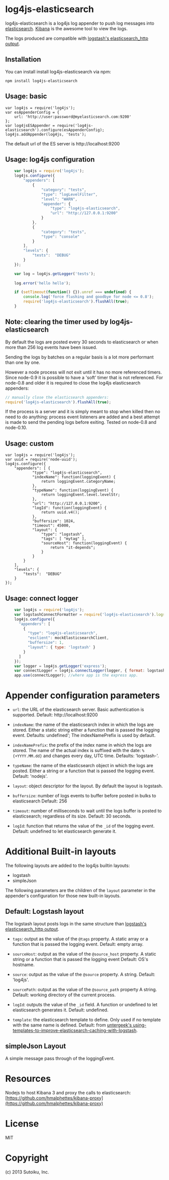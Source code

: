 log4js-elasticsearch
====================

log4js-elasticsearch is a log4js log appender to push log messages into [elasticsearch](http://elasticsearch.org).
[Kibana](http://three.kibana.org) is the awesome tool to view the logs.

The logs produced are compatible with [logstash's elasticsearch_http output](logstash.net/docs/1.1.12/outputs/elasticsearch_http).

Installation
------------

You can install install log4js-elasticsearch via npm:

    npm install log4js-elasticsearch

Usage: basic
------------

    var log4js = require('log4js');
    var esAppenderConfig = {
        url: 'http://user:password@myelasticsearch.com:9200'
    };
    var log4jsESAppender = require('log4js-elasticsearch').configure(esAppenderConfig);
    log4js.addAppender(log4js, 'tests');

The default url of the ES server is http://localhost:9200

Usage: log4js configuration
---------------------------
```javascript
    var log4js = require('log4js');
    log4js.configure({
        "appenders": [
            {
                "category": "tests", 
                "type": "logLevelFilter",
                "level": "WARN",
                "appender": {
                    "type": "log4js-elasticsearch",
                    "url": "http://127.0.0.1:9200"
                }
            },
            { 
                "category": "tests", 
                "type": "console"
            }
        ],
        "levels": {
            "tests":  "DEBUG"
        }
    });

    var log = log4js.getLogger('tests');
    
    log.error('hello hello');

    if (setTimeout(function() {}).unref === undefined) {
        console.log('force flushing and goodbye for node <= 0.8');
        require('log4js-elasticsearch').flushAll(true);
    }
```

Note: clearing the timer used by log4js-elasticsearch
-----------------------------------------------------
By default the logs are posted every 30 seconds to elasticsearch or when more than 256 log events have been issued.

Sending the logs by batches on a regular basis is a lot more performant
than one by one.

However a node process will not exit until it has no more referenced timers.
Since node-0.9 it is possible to have a 'soft' timer that is not referenced.
For node-0.8 and older it is required to close the log4js elasticsearch appenders:

```javascript
// manually close the elasticsearch appenders:
require('log4js-elasticsearch').flushAll(true);
```

If the process is a server and it is simply meant to stop when killed then no need to do anything: process event listeners are added and a best attempt is made to send the pending logs before exiting. Tested on node-0.8 and node-0.10.

Usage: custom
-------------

    var log4js = require('log4js');
    var uuid = require('node-uuid');
    log4js.configure({
        "appenders": [ {
                "type": "log4js-elasticsearch",
                "indexName": function(loggingEvent) {
                    return loggingEvent.categoryName;
                },
                "typeName": function(loggingEvent) {
                    return loggingEvent.level.levelStr;
                },
                "url": "http://127.0.0.1:9200",
                "logId": function(loggingEvent) {
                    return uuid.v4();
                },
                "buffersize": 1024,
                "timeout": 45000,
                "layout": {
                    "type": "logstash",
                    "tags": [ "mytag" ],
                    "sourceHost": function(loggingEvent) {
                        return "it-depends";
                    }
                }
            }
        ],
        "levels": {
            "tests":  "DEBUG"
        }
    });

Usage: connect logger
---------------------
```javascript
    var log4js = require('log4js');
    var logstashConnectFormatter = require('log4js-elasticsearch').logstashConnectFormatter;
    log4js.configure({
      "appenders": [
        {
          "type": "log4js-elasticsearch",
          "esclient": mockElasticsearchClient,
          "buffersize": 1,
          "layout": { type: 'logstash' }
        }
      ]
    });
    var logger = log4js.getLogger('express');
    var connectLogger = log4js.connectLogger(logger, { format: logstashConnectFormatter });
    app.use(connectLogger); //where app is the express app.
```

Appender configuration parameters
=================================
- `url`: the URL of the elasticsearch server.
Basic authentication is supported.
Default: http://localhost:9200

- `indexName`: the name of the elasticsearch index in which the logs are stored.
Either a static string either a function that is passed the logging event.
Defaults: undefined'; The indexNamePrefix is used by default.

- `indexNamePrefix`: the prefix of the index name in which the logs are stored.
The name of the actual index is suffixed with the date: `%{+YYYY.MM.dd}` and changes every day, UTC time.
Defaults: 'logstash-'.

- `typeName`: the name of the elasticsearch object in which the logs are posted.
Either a string or a function that is passed the logging event.
Default: 'nodejs'.

- `layout`: object descriptor for the layout.
By default the layout is logstash.

- `buffersize`: number of logs events to buffer before posted in bulks to elasticsearch
Default: 256

- `timeout`: number of milliseconds to wait until the logs buffer is posted to elasticsearch; regardless of its size.
Default: 30 seconds.

- `logId`: function that returns the value of the `_id` of the logging event.
Default: undefined to let elasticsearch generate it.

Additional Built-in layouts
============================

The following layouts are added to the log4js builtin layouts:
- logstash
- simpleJson

The following parameters are the children of the `layout` parameter in the appender's configuration for those new built-in layouts.

Default: Logstash layout
------------------------
The logstash layout posts logs in the same structure than [logstash's elasticsearch_http output](logstash.net/docs/1.1.12/outputs/elasticsearch_http).

- `tags`: output as the value of the `@tags` property.
A static array or a function that is passed the logging event.
Default: empty array.

- `sourceHost`: output as the value of the `@source_host` property.
A static string or a function that is passed the logging event
Default: OS's hostname.

- `source`: output as the value of the `@source` property.
A string.
Default: 'log4js'.

- `sourcePath`: output as the value of the `@source_path` property
A string.
Default: working directory of the current process.

- `logId`: outputs the value of the `_id` field.
A function or undefined to let elasticsearch generates it.
Default: undefined.

- `template`: the elasticsearch template to define.
Only used if no template with the same name is defined.
Default: from [untergeek's using-templates-to-improve-elasticsearch-caching-with-logstash](http://untergeek.com/2012/09/20/using-templates-to-improve-elasticsearch-caching-with-logstash/).

simpleJson Layout
-----------------
A simple message pass through of the loggingEvent.

Resources
=========
Nodejs to host Kibana 3 and proxy the calls to elasticsearch: [https://github.com/hmalphettes/kibana-proxy](https://github.com/hmalphettes/kibana-proxy)

License
=======
MIT

Copyright
=========
(c) 2013 Sutoiku, Inc.